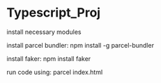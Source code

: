 # Typescript_Proj
 
install necessary modules

install parcel bundler: 
 npm install -g parcel-bundler

install faker: 
 npm install faker

run code using:
 parcel index.html
